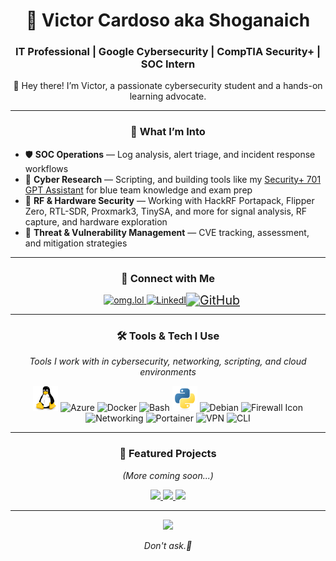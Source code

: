<h1 align="center">🔐 Victor Cardoso aka Shoganaich</h1>
<h3 align="center">IT Professional | Google Cybersecurity | CompTIA Security+ | SOC Intern</h3>

<p align="center">👋 Hey there! I’m Victor, a passionate cybersecurity student and a hands-on learning advocate.</p>

---

<h3 align="center">🧠 What I’m Into</h3>

- 🛡️ **SOC Operations** — Log analysis, alert triage, and incident response workflows  
- 🐍 **Cyber Research** — Scripting, and building tools like my [Security+ 701 GPT Assistant](https://github.com/shoganaich/securityplus-701-gpt) for blue team knowledge and exam prep  
- 📡 **RF & Hardware Security** — Working with HackRF Portapack, Flipper Zero, RTL-SDR, Proxmark3, TinySA, and more for signal analysis, RF capture, and hardware exploration  
- 🚨 **Threat & Vulnerability Management** — CVE tracking, assessment, and mitigation strategies  
---

<h3 align="center">🔗 Connect with Me</h3>

<p align="center">
  <a href="https://victorcardoso.omg.lol/">
    <img src="https://img.shields.io/badge/omg.lol-000?style=for-the-badge&logo=ko-fi&logoColor=white" alt="omg.lol" />
  </a>
  <a href="https://www.linkedin.com/in/victordccardoso/">
    <img src="https://img.shields.io/badge/linkedin-0A66C2?style=for-the-badge&logo=linkedin&logoColor=white" alt="LinkedIn" />
  </a>
    <a href="https://shoganaich.bearblog.dev/" target="_blank">
    <img src="https://img.shields.io/badge/Blog-1f1f1f?style=for-the-badge&logo=mdbook&logoColor=white" alt="GitHub" style="transform: scale(1.4); transform-origin: center;" />
  </a>

</p>

---

<h3 align="center">🛠️ Tools & Tech I Use</h3>
<p align="center"><i>Tools I work with in cybersecurity, networking, scripting, and cloud environments</i></p>

<p align="center">
  <!-- OS & Infra -->
  <img src="https://raw.githubusercontent.com/devicons/devicon/master/icons/linux/linux-original.svg" width="40" alt="Linux"/>
  <img src="https://upload.vectorlogo.zone/logos/microsoft_azure/images/e584dc34-9cda-4cd3-b318-b6fe4909e4f8.svg" width="40" alt="Azure"/>
  <img src="https://cdn.jsdelivr.net/gh/devicons/devicon/icons/docker/docker-original.svg" width="40" alt="Docker"/>
  <img src="https://www.vectorlogo.zone/logos/gnu_bash/gnu_bash-icon.svg" width="40" alt="Bash"/>
  <img src="https://raw.githubusercontent.com/devicons/devicon/master/icons/python/python-original.svg" width="40" alt="Python"/>

  <!-- Networking -->
  <img src="https://cdn.jsdelivr.net/gh/devicons/devicon/icons/debian/debian-original.svg" width="40" alt="Debian"/>
  <img src="https://img.icons8.com/color/48/000000/firewall.png" width="40" alt="Firewall Icon"/>
  <img src="https://img.icons8.com/ios-filled/50/000000/ethernet-on.png" width="40" alt="Networking"/>


  <!-- Tools -->
  <img src="https://avatars.githubusercontent.com/u/22225832?s=200&v=4" width="40" alt="Portainer"/>
  <img src="https://img.icons8.com/fluency/48/000000/vpn.png" width="40" alt="VPN"/>
  <img src="https://img.icons8.com/ios-filled/50/000000/command-line.png" width="40" alt="CLI"/>
</p>


---

<h3 align="center">📂 Featured Projects</h3>

<p align="center"><i>(More coming soon...)</i></p>

<p align="center">
  <a href="https://github.com/shoganaich/azure-osticket">
    <img src="https://github-readme-stats.vercel.app/api/pin/?username=shoganaich&repo=azure-osticket&theme=transparent" />
  </a>
  <a href="https://github.com/shoganaich/azure-traffic-inspect">
    <img src="https://github-readme-stats.vercel.app/api/pin/?username=shoganaich&repo=azure-traffic-inspect&theme=transparent" />
  </a>
  <a href="https://github.com/shoganaich/securityplus-701-gpt">
    <img src="https://github-readme-stats.vercel.app/api/pin/?username=shoganaich&repo=securityplus-701-gpt&theme=transparent" />
  </a>
</p>

---

<p align="center">
  <img src="https://github.com/shoganaich/shoganaich/assets/112911007/bc3ced9f-0854-4002-9e4d-0519dba0552d" width="450px" />
</p>

<p align="center"><i>Don't ask.🦖</i></p>
